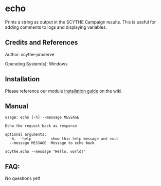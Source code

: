 # echo

Prints a string as output in the SCYTHE Campaign results. This is useful for adding comments to logs and displaying variables.

## Credits and References

Author: scythe-proserve

Operating System(s): Windows


## Installation

Please reference our module [installation guide](https://github.com/scythe-io/community-modules/wiki) on the wiki.

##  Manual

```
usage: echo [-h] --message MESSAGE

Echo the request back as response

optional arguments:
  -h, --help         show this help message and exit
  --message MESSAGE  Message to echo back
  
scythe.echo --message "Hello, world!"
```

## FAQ:

No questions yet!

